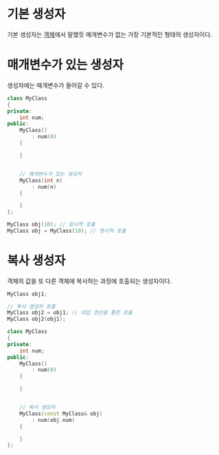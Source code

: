 # 기본 생성자
기본 생성자는 [객체](./ObjectOriented.md)에서 말했듯 매개변수가 없는 가장 기본적인 형태의 생성자이다.
# 매개변수가 있는 생성자
생성자에는 매개변수가 들어갈 수 있다.

```cpp
class MyClass
{
private:
    int num;
public:
    MyClass()
        : num(0)
    {

    }


    // 매개변수가 있는 생성자
    MyClass(int n)
        : num(n)
    {

    }
};
```

```cpp
MyClass obj(10); // 암시적 호출
MyClass obj = MyClass(10); // 명시적 호출
```
# 복사 생성자
객체의 값을 또 다른 객체에 복사하는 과정에 호출되는 생성자이다.

```cpp
MyClass obj1;

// 복사 생성자 호출
MyClass obj2 = obj1; // 대입 연산을 통한 호출
MyClass obj2(obj1);
```

```cpp
class MyClass
{
private:
    int num;
public:
    MyClass()
        : num(0)
    {

    }


    // 복사 생성자
    MyClass(const MyClass& obj)
        : num(obj.num)
    {

    }
};
```